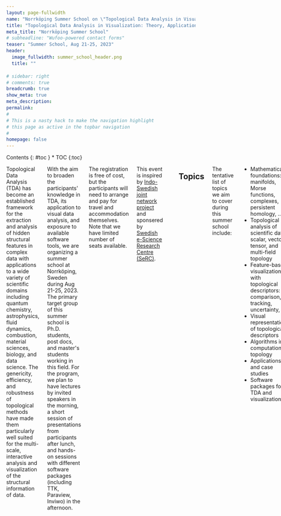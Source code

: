 ```yaml
---
layout: page-fullwidth
name: "Norrköping Summer School on \"Topological Data Analysis in Visualization: Theory, Applications, Software\""
title: "Topological Data Analysis in Visualization: Theory, Applications, Software"
meta_title: "Norrköping Summer School"
# subheadline: "Wufoo-powered contact forms"
teaser: "Summer School, Aug 21-25, 2023"
header:
  image_fullwidth: summer_school_header.png
  title: ""

# sidebar: right
# comments: true
breadcrumb: true
show_meta: true
meta_description:
permalink:
#
# This is a nasty hack to make the navigation highlight
# this page as active in the topbar navigation
#
homepage: false
---
```


<div class="row">
<div class="medium-3 medium-push-9 columns" markdown="1">
<div class="panel radius" markdown="1">
Contents
{: #toc }
*  TOC
{:toc}
</div>
</div><!-- /.medium-4.columns -->

<div class="medium-9 medium-pull-3 columns" markdown="1">

Topological Data Analysis (TDA) has become an established framework for the extraction and analysis of hidden structural features in complex data with applications to a wide variety of scientific domains including quantum chemistry, astrophysics, fluid dynamics, combustion, material sciences, biology, and data science. The genericity, efficiency, and robustness of topological methods have made them particularly well suited for the multi-scale, interactive analysis and visualization of the structural information of data.

With the aim to broaden the participants' knowledge in TDA, its application to visual data analysis, and exposure to available software tools, we are organizing a summer school at Norrköping, Sweden during Aug 21-25, 2023. The primary target group of this summer school is Ph.D. students, post docs, and master's students working in this field. For the program, we plan to have lectures by invited speakers in the morning, a short session of presentations from participants after lunch, and hands-on sessions with different software packages (including TTK, Paraview, Inviwo) in the afternoon. 
 
The registration is free of cost, but the participants will need to arrange and pay for travel and accommodation themselves. Note that we have limited number of seats available. 

This event is inspired by [Indo-Swedish joint network project](/indoSwedProject/) and sponsered by [Swedish e-Science Research Centre (SeRC)](https://e-science.se).

<a href="https://e-science.se"><img src="/images/tdasummerschool2023/serc_logo.png" style="height:90px" alt="SeRC"/></a>


## Topics

The tentative list of topics we aim to cover during this summer school include:

- Mathematical foundations: manifolds, Morse functions, complexes, persistent homology, ... 
- Topological analysis of scientific data: scalar, vector, tensor, and multi-field topology 
- Feature-based visualization with topological descriptors: comparison, tracking, uncertainty, ...  
- Visual representations of topological descriptors
- Algorithms in computational topology 
- Applications and case studies 
- Software packages for TDA and visualization

## Invited Speakers
Here is a list of confirmed speakers:
- [Christoph Garth](https://vis.uni-kl.de/team/garth/), *Technische Universität Kaiserslautern*.
- [Jonas Lukasczyk](https://www.jluk.de/), *Technische Universität Kaiserslautern*.
- [Paul Rosen](https://www.sci.utah.edu/people/prosen.html), *SCI Institute, University of Utah*.
- [Martina Scolamiero](https://www.kth.se/profile/scola), *KTH, Stockholm*.
- [Raghavendra Sridharamurthy](https://raghavendrags.github.io/), *SCI Institute, University of Utah*.

## Program

<style>
	.accordion {
	  font-size:110%;
	  cursor: pointer;
	  width: 100%;
	  transition: 0.4s;
	  padding:0 15px;
	}

	.active, .accordion:hover {
	  background-color: #eee;
	}

	.abstractpanel {
	  padding: 0 18px;
	  background-color: white;
	  max-height: 0;
	  overflow: hidden;
	  transition: max-height 0.2s ease-out;
	  line-height:1.3em;
	  margin:5px 0 5px 0px;
	  border:none;
	}

	table tr:nth-child(even) td {
	    background-color:white;
	}
	.lecture {
		border-left:7px solid #93ade6;
	}
	.handson {
		border-left:7px solid #a4de81;
	}
	.studenttalk {
		border-left:7px solid #deab8e;
	}
	.social {
		border-left:7px solid #DFDDED;
	}
	.other {
		border-left:7px solid #D9D9D9;
	}
	.session{
		table-layout:fixed;
	}
	.wide{
	    width: 150px;
	}
	.session .coffee{
	    background-color: #eee;
	    text-align:center;
	}
	.session .time {
		border-bottom:1px solid #CCC;
		font-size:120%;
		font-weight:bold;
		padding:5px 5px;
		vertical-align:top;
		white-space: nowrap;
		text-align:center;
		vertical-align:middle;
	}
	.session .title {
		border-bottom:1px solid #CCC;
		font-size:120%;
		font-weight:bold;
		padding:5px 15px;
	    line-height:1.3em;
	    margin:5px 0 5px 0px;
	}
	.session .papertime {
		font-size:110%;
		padding:6px 15px;
		vertical-align:top;
		white-space: nowrap;
		line-height:1.3em;
		margin:5px 0 5px 0px;
		padding-top:1.2em;
		text-align:center;
	}
	.session .papertitle {
		font-size:120%;
		padding:0 15px;
		cursor: pointer;
	    line-height:1.3em;
	    margin:5px 0 5px 0px;
	}
	.session .othertitle {
		font-size:120%;
		padding:0 15px;
        line-height:1.3em;
	    margin:5px 0 5px 0px;
	}
	</style>

<table class="session" style="width:100%">
    <tr class="title">
        <td> Legend </td>
    </tr>
    <tr> 
        <td class="lecture">Lectures</td>
        <td class="handson">"Hands on" sessions</td>
        <td class="studenttalk">Talks by participants</td>
    </tr>
</table>

Please note:
<ul>
    <li> The venue for the lectures and hands-on sessions is room <a href="https://old.liu.se/NavApp/faces/popup.jsp?object_type=location&object_id=645">KO23</a> located on the second floor and easily accessible from Entrance 14 of <a href="https://old.liu.se/karta/karta?l=en&sc=true&px_id=645&px_type=2">Kopparhammaren 2</a> at <a href="https://liu.se/en/article/campus-norrkoping">Campus Norrköping</a>.
    </li>
    <li> All times are specified in CEST (UTC+2:00).
    </li>
    <li> You can click on individual talk and lectures to expand and view their abstracts.
    </li>
</ul>

### Monday, Aug 21

<table class="session">

	<tr>
		<td class="time">08:45 &#8211; 12:20</td>
		<td class="title">
			Morning session
		</td>
	</tr>
	
	<tr>
	    <td class="papertime">08:45 &#8211; 09:00</td>
	    <td>
		    <div class="othertitle">
			    Welcome address
			    <br/>
			    <div style="font-size:90%"><em>Ingrid Hotz (Linköping University)</em></div>
		    </div>
	    </td>
	</tr>
	
	<tr class="lecture">
	    <td class="papertime">09:00 &#8211; 10:30</td>
	    <td>
		    <div class="papertitle accordion">
			    Mathematical Foundations I - Algebraic Topology Basics 
			    <br/>
			    <div style="font-size:90%"><em>Vijay Natarajan (Indian Institute of Science, Bangalore)</em></div>
		    </div>
		    <div class="abstractpanel">
			    <p><b>Abstract:</b> Topology is the mathematical study of the connectivity of space. This study is often based on topological invariants, which help establish equivalence between spaces or help distinguish between them. This lecture will provide a gentle introduction to topology with a focus on topological invariants that are amenable to computation. After a quick introduction to homoemorphism and manifolds, we will study invariants such as the Euler Characteristic, Betti numbers, and homology groups. Next, we will study two applications to illustrate the use of the invariants — the surface classification theorem and critical point classification via lower link.</p>
			    <p><b>Biography:</b> Vijay Natarajan is a Professor in the Department of Computer Science and Automation at Indian Institute of Science, Bangalore. He received his Ph.D. in computer science from Duke University and holds the B.E. degree in computer science and M.Sc. degree in mathematics from BITS Pilani. His research interests include scientific visualization, computational geometry, and computational topology. In current work, he is developing topological methods for time-varying and multi-field data visualization, and studying applications in biology, material science, and climate science.</p>
		    </div>
	    </td>
    </tr>
    
    <tr>
        <td colspan="2" class="coffee"> <div>Coffee break</div></td>
    </tr>
    
    <tr class="lecture">
	    <td class="papertime">10:50 &#8211; 12:20</td>
	    <td>
		    <div class="papertitle accordion">
			    Mathematical Foundations II - Discrete Topology  
			    <br/>
			    <div style="font-size:90%"><em>Martina Scolamiero (KTH Royal Institute of Technology, Stockholm)</em></div>
		    </div>
		    <div class="abstractpanel">
			    <p><b>Abstract:</b> During this lecture we will introduce elements of discrete topology such as simplicial complexes and illustrate how they can be used to give a geometric representation of point cloud data or metric spaces. Persistent homology, a fundamental tool in Topological Data Analysis (TDA) will then be defined. Persistent homology encodes homological properties of a sequence of simplicial complexes, revealing shape characteristics of the data. Several ways have been proposed in TDA to summarise persistent homology in a way which can then be used for data analysis; we will review some of them (persistence diagrams, barcodes, landscapes, stable ranks) with an emphasis on their robustness to perturbations of the data. 
			    </p> 
			    <p><b>Biography:</b> Martina Scolamiero is an Assistant Professor in Mathematics with specialization in Geometry and Mathematical Statistics in Artificial Intelligence. Her research interests are in the areas of applied and computational topology. She works on defining topological invariants that are suitable for data analysis, understanding their statistical properties, and their applicability in machine learning. She is also interested in applications of topological methods to neuroscience and psychiatry.
			    </p>
		    </div>
	    </td>
    </tr>
</table>

<table class="session">

	<tr class="coffee">
		<td class="time">12:30 &#8211; 13:30</td>
		<td style="width:100%;">
		    <div class="othertitle">
			    Lunch at <a href="https://visualiseringscenter.se/restaurang-cafe-c">Visualization center restaurant</a>.
		    </div>
		</td>
	</tr>
	
</table>

<table class="session">

	<tr>
		<td class="time">13:40 &#8211; 17:00</td>
		<td class="title">
			Afternoon session
		</td>
	</tr>
	
	<tr class="handson">
	    <td class="papertime">13:40 &#8211; 15:10</td>
	    <td>
		    <div class="othertitle">
			    Discussion and problem solving session
			    <br/>
			    <div style="font-size:90%"><em>Led by Martina Scolamiero (KTH Royal Institute of Technology, Stockholm) and Vijay Natarajan (Indian Institute of Science, Bangalore)</em></div>
		    </div>
	    </td>
	</tr>
	
	<tr>
        <td colspan="2" class="coffee"> <div>Coffee break</div></td>
    </tr>
    
    <tr class="studenttalk">
	    <td class="papertime">15:30 &#8211; 16:00</td>
	    <td>
		    <div class="othertitle">
			    Participants' introduction session
			    <br/>
			    <div style="font-size:90%"><em>Led by Talha Bin Masood (Linköping University)</em></div>
		    </div>
	    </td>
	</tr>
	
    <tr class="studenttalk">
	    <td class="papertime">16:00 &#8211; 16:15</td>
	    <td>
		    <div class="papertitle accordion">
			    Understanding materials using Topological Data Analysis
			    <br/>
			    <div style="font-size:90%"><em>Jan Felix Senge (University of Bremen, Germany)</em></div>
		    </div>
		    <div class="abstractpanel">
			    <p><b>Abstract:</b> Topological Data Analysis provides new approaches for the interpretation of (high dimensional) data exploiting underlying structures and relationships to be used as proxies for understanding qualitative similarities and differences. Suitable vectorization of proxies like the persistence diagram can enhance Machine Learning (ML) algorithms with an intermediate layer improving performance as well as giving (other) interpretations of the data. In this talk, we will briefly highlight some of the design choices and tools of TDA when introducing pipelines for persistent homology to understand the 2-dimensional structure of processed surfaces [1] as well as the 3-dimensional structures of pores [2]. Then we will focus on how different visualizations help practitioners to understand the structure. </p> 
			    <p>
			    <ol>
		            <li> Senge, J.F., Astaraee, A.H., Dlotko, P., Bagherifard, S., Bosbach, W.A., Extending conventional surface roughness ISO parameters using topological data analysis for shot peened surfaces, Scientific Reports, 12, 5538 (2022). 
		            </li>
                    <li> Buccino, F., Aiazzi, I., Casto, A., Liu, B., Sbarra, M.C., Ziarelli, G., Banfi, G., Ver- gani, L.M., The synergy of synchrotron imaging and convolutional neural networks towards the detection of human micro-scale bone architecture and damage, Journal of the Mechanical Behavior of Biomedical Materials, 137 (2023) 
                    </li>
                </ol>
			    </p>
		    </div>
	    </td>
    </tr>


    <tr class="studenttalk">
	    <td class="papertime">16:15 &#8211; 16:30</td>
	    <td>
		    <div class="papertitle accordion">
			    Calculation of exchange interaction and emerging DMI in magnetic material under strain-gradient
			    <br/>
			    <div style="font-size:90%"><em>Mathias Augustin (KTH Royal Institute of Technology, Stockholm)</em></div>
		    </div>
		    <div class="abstractpanel">
			    <p><b>Abstract: </b>Dzyaloshinskii-Moriya interactions (DMI) are an important component in most topological properties of magnetic materials. The existence of the DMI in a material is closely related to the crystal symmetries and breaking them may allow the emergence of DMI in materials where they are otherwise forbidden. One way to break the crystal symmetry that recently gathered interest is to apply a strain gradient (e.g., curvature) on the material. However, performing first principles calculations on such systems requires a big supercell to account for a realistic strain gradient. This leads to costly, if doable at all, simulations to compute the parameters. Here I will present a method to compute the parameters in these systems by treating the strain-gradient effect as a perturbation, circumventing the need for large supercells.</p>
		    </div>
	    </td>
    </tr>


    <tr class="studenttalk">
	    <td class="papertime">16:30 &#8211; 16:45</td>
	    <td>
		    <div class="papertitle accordion">
			    Displacement-sensitive charge density waves in NbSe<sub>2</sub> bilayers
			    <br/>
			    <div style="font-size:90%"><em>Dhani Nafday (KTH Royal Institute of Technology, Stockholm)</em></div>
		    </div>
		    <div class="abstractpanel">
			    <p><b>Abstract: </b>We have modelled various periodic lattice distortions associated with charge density waves in bilayer NbSe<sub>2</sub> by means of ab-initio techniques. Our main finding is that in-plane displacement affects the energy hierarchy. Although a natural consequence of the enhanced degrees of freedom in low-dimensional systems, this finding is non-trivial because the direct-space structural details of the inner layers were not explored yet. We propose two independent techniques to observe our predictions, giving simulated scanning tunnelling microscopy (STM) images and diffraction scattering. Neat differences are noticed in the simulated STM images, as well as in the diffraction patterns. </p> 
		    </div>
	    </td>
    </tr>
    
    <tr class="studenttalk">
	    <td class="papertime">16:45 &#8211; 16:55</td>
	    <td>
		    <div class="papertitle accordion">
			    Reconstructing geometry with topological priors
			    <br/>
			    <div style="font-size:90%"><em>Federico Sichetti (University of Genoa, Italy)</em></div>
		    </div>
		    <div class="abstractpanel">
			    <p><b>Abstract: </b>I will briefly illustrate how TDA techniques can be applied to surface reconstruction, a classical geometry processing problem. </p> 
		    </div>
	    </td>
    </tr>
</table>

<table class="session">

	<tr class="coffee">
		<td class="time">17:30 &#8211; 19:00</td>
		<td style="width:100%;">
		    <div class="othertitle">
			    A tour of <a href="https://visualiseringscenter.se/en">Norrköpings Visualiseringscenter</a> followed by a dome show.
		    </div>
		</td>
	</tr>
	
</table>


### Tuesday, Aug 22

<table class="session">

	<tr>
		<td class="time">09:00 &#8211; 12:20</td>
		<td class="title">
			Morning session
		</td>
	</tr>
	
	<tr class="lecture">
	    <td class="papertime">09:00 &#8211; 10:30</td>
	    <td>
		    <div class="papertitle accordion">
			    Vietoris-Rips, Čech, and alpha complexes  
			    <br/>
			    <div style="font-size:90%"><em>Talha Bin Masood (Linköping University)</em></div>
		    </div>
		    <div class="abstractpanel">
			    <p><b>Abstract:</b> In this lecture, I will discuss practical aspects of how topology is used for understanding the shape of data represented as a point cloud in some space. Some key ideas such as thickening, filtrations, and simplicial complexes will be described. I will then introduce three types of complexes that can be constructed as a result of this thickening, namely, Vietoris-Rips, Čech, and alpha complexes. We will learn about the relationship between them and their advantages and disadvantages. In the end, we will also take up some concrete simple examples of point cloud data and discuss how we can compute it's topological inavriants through persistent homology.</p>
			    <p><b>Biography:</b> Talha Bin Masood is an Assistant Professor at Linköping University in Sweden. He received his Ph.D. in Computer Science from the Indian Institute of Science, Bangalore. After that, he worked as post doctoral researcher at Linköping University from 2018 to 2022. His research interests include scientific visualization, computational geometry, computational topology, and their applications to various scientific domains.</p>
		    </div>
	    </td>
	</tr>
	
    <tr>
        <td colspan="2" class="coffee"> <div>Coffee break</div></td>
    </tr>
	
	<tr class="lecture">
	    <td class="papertime">10:50 &#8211; 12:20</td>
	    <td>
		    <div class="papertitle accordion">
			    Scalar Field Topology I: Critical points, merge trees, Reeb graphs, and applications
			    <br/>
			    <div style="font-size:90%"><em>Jonas Lukasczyk (TU Kaiserslautern, Germany)</em></div>
		    </div>
		    <div class="abstractpanel">
			    <p><b>Abstract:</b> Scalar field topology (SFT) deals with scalar functions defined on topological spaces, commonly referred to as scalar fields. Since scalar fields are very common data representations, SFT has successfully been applied in many research areas to characterize features. To this end, SFT provides several data abstractions, such as critical points, contours, merge/contour trees, Reeb graphs, ascending/descending manifolds, Morse-Smale complexes, fibers, and so forth. These abstractions capture the inherent structure of the input data, and due to their generality, they can describe a plethora of semantic features, including pressure minima in climate data, boundaries between mixing fluids in CFD simulations, dark matter halos in cosmology, and bonds in chemistry. This talk introduces these abstractions and demonstrates their application in a variety of research applications. </p>
			    <p><b>Biography:</b> Jonas Lukasczyk is a Staff Scientist at TU Kaiserslautern. He received his Ph.D. degree from the Visual Information Analysis Group, Technische Universitat Kaiserslautern, Germany, where he also studied applied computer science and mathematics. His recent work focuses on topology-based characterization of features and their evolution in large-scale simulations. He is an active contributor to one of the flagship software libraries for topological analysis of scientific data within Visualization domain called Topology Toolkit (TTK).</p>
		    </div>
	    </td>
    </tr>
</table>

<table class="session">

	<tr class="coffee">
		<td class="time">12:30 &#8211; 13:30</td>
		<td style="width:100%;">
		    <div class="othertitle">
			    Lunch at <a href="https://visualiseringscenter.se/restaurang-cafe-c">Visualization center restaurant</a>.
		    </div>
		</td>
	</tr>
	
</table>

<table class="session">

	<tr>
		<td class="time">13:40 &#8211; 17:00</td>
		<td class="title">
			Afternoon session
		</td>
	</tr>
    
    <tr class="handson">
	    <td class="papertime">13:40 &#8211; 15:10</td>
	    <td>
		    <div class="othertitle">
			    Introduction to TDA software libraries: GUDHI, Ripser, etc.  
			    <br/>
			    <div style="font-size:90%"><em>Hands on session led by Talha Bin Masood (Linköping University) and Farhan Rasheed (Linköping University)</em></div>
		    </div>
	    </td>
	</tr>
	
	<tr>
        <td colspan="2" class="coffee"> <div>Coffee break</div></td>
    </tr>
    
    <tr class="handson">
	    <td class="papertime">15:30 &#8211; 17:00</td>
	    <td>
		    <div class="othertitle">
			    Introduction to <a href="https://topology-tool-kit.github.io/">Topology Toolkit (TTK)</a>
			    <br/>
			    <div style="font-size:90%"><em>Hands on session led by Jonas Lukasczyk (TU Kaiserslautern, Germany)</em></div>
		    </div>
	    </td>
	</tr>
    
</table>

### Wednesday, Aug 23

<table class="session">

	<tr>
		<td class="time">09:00 &#8211; 12:20</td>
		<td class="title">
			Morning session
		</td>
	</tr>
	
	<tr class="lecture">
	    <td class="papertime">09:00 &#8211; 10:30</td>
	    <td>
		    <div class="papertitle accordion">
			    Scalar Field Topology II: Morse-Smale complexes 
			    <br/>
			    <div style="font-size:90%"><em>Vijay Natarajan (Indian Institute of Science, Bangalore)</em></div>
		    </div>
		    <div class="abstractpanel">
			    <p><b>Abstract:</b> This lecture will continue the discussion on topological descriptors for scalar fields with a focus on the Morse-Smale complex. Ideas from Morse theory of smooth scalar functions can be transported to piecewise-linear functions and applied towards the study of scientific data. The Morse-Smale (MS) complex represents a partition of the domain of a scalar field into regions that exhibit uniform gradient flow behavior. The domain is partitioned into cells, each of which is defined by a pair of critical points of the scalar field. In this lecture, we will introduce the MS complex, study some characteristic properties, and outline an algorithm for computing the complex. The practical utility of the MS complex depends on the existence of methods for topological simplification that help identify and remove noise. Finally, we will describe some applications of the MS complex.</p>
			    <p><b>Biography:</b> Vijay Natarajan is a Professor in the Department of Computer Science and Automation at Indian Institute of Science, Bangalore. He received his Ph.D. in computer science from Duke University and holds the B.E. degree in computer science and M.Sc. degree in mathematics from BITS Pilani. His research interests include scientific visualization, computational geometry, and computational topology. In current work, he is developing topological methods for time-varying and multi-field data visualization, and studying applications in biology, material science, and climate science.</p>
		    </div>
	    </td>
	</tr>
	
    <tr>
        <td colspan="2" class="coffee"> <div>Coffee break</div></td>
    </tr>
	
	<tr class="lecture">
	    <td class="papertime">10:50 &#8211; 12:20</td>
	    <td>
		    <div class="papertitle accordion">
			    Parallel and distributed algorithms for topological descriptors
			    <br/>
			    <div style="font-size:90%"><em>Christoph Garth (TU Kaiserslautern, Germany)</em></div>
		    </div>
		    <div class="abstractpanel">
			    <p><b>Abstract:</b>TBA</p>
			    <p><b>Biography:</b> Christoph Garth is a full professor in the Department of Computer Science at the University of Kaiserslautern, Germany, and leads the Scientific Visualization Lab there. After studying Mathematics and Computer Science at the University of Kaiserslautern and obtaining a Ph.D. in Computer Science in 2007, He was a postdoctoral researcher at the Institute for Data Analysis and Visualization at the University of California, Davis. Since 2011, he has been an assistant professor in Computer Science at the University of Kaiserslautern, and became a full professor in 2017. His research agenda encompasses large-scale data analysis and visualization, in-situ visualization, topology-based methods in visualization, and interdisciplinary applications of visualization. His goal is to develop theoretical insights into relevant and practical visualization techniques. He has helped pioneer Lagrangian techniques in flow visualization and demonstrate their utility in in situ scenarios.</p>
		    </div>
	    </td>
	</tr>
</table>

<table class="session">

	<tr class="coffee">
		<td class="time">12:30 &#8211; 13:30</td>
		<td style="width:100%;">
		    <div class="othertitle">
			    Lunch at <a href="https://visualiseringscenter.se/restaurang-cafe-c">Visualization center restaurant</a>.
		    </div>
		</td>
	</tr>
	
</table>

<table class="session">

	<tr class="coffee">
		<td class="time">15:00 &#8211; 21:00</td>
		<td style="width:100%;">
		    <div class="othertitle">
			    Excursion to <a href="https://visit.soderkoping.se/en/">Söderköping</a> followed by joint dinner.
			    <div style="font-size:90%"><em>
			        <ul>
			        <li>We leave Norrköping by bus at 15:00.</li>
			        <li>We will have a short sightseeing tour of historical quarters in Söderköping.</li>
			        <li>Finally, we end the day with a joint dinner at <a href="">Söderköpings Brunn</a> restaurant starting at 18:00.</li>
			        </ul>
			        </em>
		        </div>
		    </div>
		</td>
	</tr>
	
</table>

### Thursday, Aug 24

<table class="session">

	<tr>
		<td class="time">09:00 &#8211; 12:20</td>
		<td class="title">
			Morning session
		</td>
	</tr>
	
	<tr class="lecture">
	    <td class="papertime">09:00 &#8211; 10:30</td>
	    <td>
		    <div class="papertitle accordion">
			    Vector and tensor field topology 
			    <br/>
			    <div style="font-size:90%"><em>Ingrid Hotz (Linköping University)</em></div>
		    </div>
		    <div class="abstractpanel">
			    <p><b>Abstract:</b>TBA</p>
			    <p><b>Biography:</b> Ingrid Hotz received her M.S. degree in theoretical Physics from the Ludwig Maximilian University in Munich Germany and the PhD degree from the Computer Science Department at the University of Kaiserslautern, Germany. During 2003-2006 she worked as a postdoctoral researcher at the Institute for Data Analysis and Visualization (IDAV) at the University of California. Then she was the leader of a research group at the Zuse Institute in Berlin Germany during 2006-2013. From 2013 to 2015 she was the head of the scientific visualization group at the German Aerospace Center (DLR). Since 2015 she is a Professor in Scientific Visualization at the Linköping University in Scientific Visualization and has an affiliation with the Center for Medical Image Science and Visualization (CMIV) in Linköping. The main focus of her research lies in the area of data analysis and scientific visualization, ranging from basic research questions to effective solutions to visualization problems in applications including flow analysis, engineering and physics, medical applications, and mechanical engineering ranging from small- to large-scale simulations.</p>
		    </div>
	    </td>
	</tr>
	
    <tr>
        <td colspan="2" class="coffee"> <div>Coffee break</div></td>
    </tr>
	
	<tr class="handson">
	    <td class="papertime">10:50 &#8211; 12:20</td>
	    <td>
		    <div class="othertitle">
			    <a href="https://topology-tool-kit.github.io/">TTK</a> session 2: Synergy with <a href="https://inviwo.org/">Inviwo</a>
			    <br/>
			    <div style="font-size:90%"><em>Hands on session led by Jonas Lukasczyk (TU Kaiserslautern, Germany) and Peter Steneteg (Linköping University)</em></div>
		    </div>
	    </td>
	</tr>
</table>

<table class="session">

	<tr class="coffee">
		<td class="time">12:30 &#8211; 13:30</td>
		<td style="width:100%;">
		    <div class="othertitle">
			    Lunch at <a href="https://visualiseringscenter.se/restaurang-cafe-c">Visualization center restaurant</a>.
		    </div>
		</td>
	</tr>
	
</table>

<table class="session">

	<tr>
		<td class="time">13:40 &#8211; 17:00</td>
		<td class="title">
			Afternoon session
		</td>
	</tr>
	
    <tr class="studenttalk">
	    <td class="papertime">13:40 &#8211; 14:00</td>
	    <td>
		    <div class="papertitle accordion">
			    Uncertainty visualization and topological characterization of atmospheric rivers 
			    <br/>
			    <div style="font-size:90%"><em>Fangfei Lan (University of Utah, USA)</em></div>
		    </div>
		    <div class="abstractpanel">
			    <p><b>Abstract:</b> Atmospheric rivers (ARs) are long, narrow regions in the atmosphere that transport water vapor from the Earth's tropics. ARs have been of great interest to climate scientists because they are responsible for a large percentage of precipitation worldwide. In North America, ARs contribute significantly to water supply and flooding risk, especially in the western regions. However, ARs are difficult to characterize due to the lack of a universal definition and their varying shapes and sizes. Many AR detection tools (ARDTs) have been developed for different purposes, producing distinct AR boundaries. In this work, we study the ARs detected by an ensemble of algorithms. We quantify and visualize the uncertainty that arises due to the differences in these methods. We propose an uncertainty visualization framework that captures both the exterior and interior variability of an ensemble of ARs. For the exterior variation, we apply the principles of contour boxplots. For the interior variations, we introduce a topology-based summary of the AR that characterizes its underlying structure independent of its detection method. We visualize the agreements and disagreements among these summaries using a MetroSet-inspired visual encoding. Applying our framework to various representative AR detectors, we visually analyze their variations as part of an ensemble analysis. </p>
		    </div>
	    </td>
    </tr>


    <tr class="studenttalk">
	    <td class="papertime">14:00 &#8211; 14:20</td>
	    <td>
		    <div class="papertitle accordion">
			    Defining merge tree-tailored edit distances for comparative analysis of scalar fields
			    <br/>
			    <div style="font-size:90%"><em>Florian Wetzels (University of Kaiserslautern-Landau, Germany)</em></div>
		    </div>
		    <div class="abstractpanel">
			    <p><b>Abstract: </b>Merge trees are a powerful abstraction of scalar fields with various applications in topological data analysis. An area of increasing interest is the definition of similarity measures between topological abstractions to speed up the comparison of complex scalar fields. In this talk, we consider different variants of so-called deformation-based edit distances which are based on editing operations tailored specifically to topological/geometrical transformations on merge trees. This stands in contrast to the application of classic tree edit distances not considering that the modified structures adhere to certain properties. We discuss their advantages and disadvantages in terms of complexity and expressiveness as well as possible applications.</p>
		    </div>
	    </td>
    </tr>


    <tr class="studenttalk">
	    <td class="papertime">14:20 &#8211; 14:40</td>
	    <td>
		    <div class="papertitle accordion">
			    Tracking extrema-based features in climate data
			    <br/>
			    <div style="font-size:90%"><em> Emma Nilsson (Linköping University)</em></div>
		    </div>
		    <div class="abstractpanel">
			    <p><b>Abstract: </b>In visualization applications using scalar field topology, extrema often represent features in the field, where a common task is to track the features over time and analyze their temporal evolution. Moreover, there are many different possibilities for tracking the extrema-based features. The talk focuses on gradient-based tracking of extrema, where the gradient is discrete, and the scalar field function is a piecewise linear function defined on the domain. I will cover hierarchies based on extrema, define correspondence probabilities between the extrema and how to compare different tracking approaches with each other within scalar field feature tracking. A real-world climate dataset will be used to illustrate how the presented techniques work in practice and how they compare to previous approaches. </p> 
		    </div>
	    </td>
    </tr>
    
    <tr class="studenttalk">
	    <td class="papertime">14:40 &#8211; 15:00</td>
	    <td>
		    <div class="papertitle accordion">
			    Multi-scale visual analysis of cycle characteristics in spatially-embedded graphs
			    <br/>
			    <div style="font-size:90%"><em>Farhan Rasheed (Linköping University)</em></div>
		    </div>
		    <div class="abstractpanel">
			    <p><b>Abstract: </b>We present a visual analysis environment based on a multi-scale partitioning of a 2d domain into regions bounded by cycles in weighted planar embedded graphs. The work has been inspired by an application in granular materials research, where the question of scale plays a fundamental role in the analysis of material properties. We propose an efficient algorithm to extract the hierarchical cycle structure using persistent homology. The core of the algorithm is a filtration on a dual graph exploiting Alexander’s duality. The resulting partitioning is the basis for the derivation of statistical properties that can be explored in a visual environment. We demonstrate the proposed pipeline on a few synthetic and one real-world data set. </p> 
		    </div>
	    </td>
    </tr>
        
    <tr>
        <td colspan="2" class="coffee"> <div>Coffee break</div></td>
    </tr>
	
	<tr class="lecture">
	    <td class="papertime">15:30 &#8211; 17:00</td>
	    <td>
		    <div class="papertitle accordion">
			    Topology in InfoVis: Scatterplots, Line Charts, Graphs, and Dimension Reduction 
			    <br/>
			    <div style="font-size:90%"><em> Paul Rosen (SCI Institute, University of Utah, USA)</em></div>
		    </div>
		    <div class="abstractpanel">
			    <p><b>Abstract:</b> Insights from data are highly influenced by the shape perceived in the data. However, two problems exist. First, data are often high dimensional, making their shape difficult to visualize. Second, once visualized, they often suffer from scalability and readability issues, even with modest amounts of data. By applying topology-based descriptors to these problems, approaches can utilize the shape for presenting and interacting with data in ways that are mathematically robust and correspond to human perception and cognition. This talk will discuss the applications of topology-based descriptors, namely persistent homology, contour trees, and mapper, in several commonly used visualization types, including scatterplots, line charts, node-link diagrams, and dimension reduction. </p>
			    <p><b>Biography:</b> Paul Rosen is an Associate Professor in the Kahlert School of Computing and the Scientific Computing and Imaging Institute at the University of Utah. He received his Ph.D. from Purdue University in 2010. Subsequently, he was a Research Assistant Professor at the University of Utah from 2010 to 2015. He was then an Assistant and Associate Professor at the University of South Florida from 2015 to 2022. He has been the co-author of over 80 papers, 6 having received best paper awards or honorable mentions in the areas of computer graphics, data visualization, and topological data analysis. His research interests lie at the intersection of scientific and information visualization, where he utilizes a mix of human-centered design and geometry- and topology-based approaches to improve the efficacy of visualization tools. His research has been supported by the National Institutes of Health, the National Radio Astronomy Observatory, the Defense Intelligence Agency, and National Science Foundation grants, including an NSF CAREER Award in 2019. He is also one of the General Chairs for IEEE VIS 2024, which will be held in Tampa, Florida.</p>
		    </div>
	    </td>
    </tr>
</table>

### Friday, Aug 25

<table class="session">

	<tr>
		<td class="time">9:00 &#8211; 12:20</td>
		<td class="title">
			Morning session
		</td>
	</tr>
	
	<tr class="lecture">
	    <td class="papertime">9:00 &#8211; 10:30</td>
	    <td>
		    <div class="papertitle accordion">
			    Comparative Analysis of Topological Structures for Scientific Data Visualization  
			    <br/>
			    <div style="font-size:90%"><em> Raghavendra G. Sridharamurthy (SCI Institute, University of Utah, USA)</em></div>
		    </div>
		    <div class="abstractpanel">
			    <p><b>Abstract:</b> Many scientific measurements and/or simulations lead to scalar fields which are real valued functions measured over an area, or a volume. They can be static or dynamic i.e., measured across time, or ensembles i.e., dependent on various parameters and initial conditions. Topological structures provide a combinatorial, abstract, and succinct representation of scalar fields with proven methods to simplify these fields. With availability of such structures which capture varying degrees of information, with or without geometric context, comparison becomes one of the key operations in any data analysis pipeline to gain deeper understanding of the scientific phenomena with appropriate focus and context. Such an understanding might not be possible with just analyzing the individual fields or their corresponding topological structures. In this talk we introduce comparative analysis of topological structures, talk about theoretical and practical considerations involved in designing of such comparative methods, differentiate between global and local methods, and finally show use-cases where the comparison forms the foundation of multiple applications like symmetry detection, periodicity detection, temporal summarization, and feature tracking. </p>
			    <p><b>Biography:</b> Raghavendra Sridharamurthy is a postdoctoral researcher at the Scientific Computing and Imaging Institute (SCI), University of Utah. He completed his PhD and master's in computer science from the Indian Institute of Science (IISc), Bengaluru. His research interests include scientific visualization, computational topology, topological data analysis, and their applications. </p>
		    </div>
	    </td>
    </tr>
    
    <tr>
        <td colspan="2" class="coffee"> <div>Coffee break</div></td>
    </tr>
    
    <tr class="handson">
	    <td class="papertime">10:50 &#8211; 12:20</td>
	    <td>
		    <div class="othertitle">
			    Hands on session 
			    <br/>
			    <div style="font-size:90%"><em>Work on own projects</em></div>
		    </div>
	    </td>
	</tr>
    
</table>

<table class="session">

	<tr class="coffee">
		<td class="time">12:30 &#8211; 13:30</td>
		<td style="width:100%;">
		    <div class="othertitle">
			    Lunch at <a href="https://visualiseringscenter.se/restaurang-cafe-c">Visualization center restaurant</a>.
		    </div>
		</td>
	</tr>
	
</table>

<table class="session">

	<tr>
		<td class="time">13:40 &#8211; 15:45</td>
		<td class="title">
			Afternoon session
		</td>
	</tr>
    
    <tr class="handson">
	    <td class="papertime">13:40 &#8211; 15:15</td>
	    <td>
		    <div class="othertitle">
			    Hands on session 
			    <br/>
			    <div style="font-size:90%"><em>Work on own projects</em></div>
		    </div>
	    </td>
	</tr>
    
    <tr>
	    <td class="papertime">15:15 &#8211; 15:30</td>
	    <td>
		    <div class="othertitle">
			    Closing remarks 
			    <br/>
			    <div style="font-size:90%"><em>Ingrid Hotz (Linköping University) and Vijay Natarajan (Indian Institute of Science, Bangalore)</em></div>
		    </div>
	    </td>
	</tr>
	
	<tr>
        <td colspan="2" class="coffee"> <div>Coffee break</div></td>
    </tr>
    
</table>
		
<script>
	var acc = document.getElementsByClassName("accordion");
	var i;

	for (i = 0; i < acc.length; i++) {
	  acc[i].addEventListener("click", function() {
		this.classList.toggle("active");
		var abstractpanel = this.nextElementSibling;
		if (abstractpanel.style.maxHeight) {
		  abstractpanel.style.maxHeight = null;
		} else {
		  abstractpanel.style.maxHeight = abstractpanel.scrollHeight + "px";
		}
	  });
	}
</script>

## Registration
Registration for this event is now closed.
  
## Organizers

- [Ingrid Hotz](https://scivis.github.io/staff/ingho32/), *Linköping University*, [ingrid.hotz@liu.se](mailto:ingrid.hotz@liu.se?subject=Summer School:)
- [Talha Bin Masood](https://scivis.github.io/staff/talma90/), *Linköping University*, [talha.bin.masood@liu.se](mailto:talha.bin.masood@liu.se?subject=Summer School:)
- [Vijay Natarajan](https://www.csa.iisc.ac.in/~vijayn/), *Indian Institute of Science, Bangalore*, [vijayn@iisc.ac.in](mailto:vijayn@iisc.ac.in?subject=Summer School:)

<p style="font-size: 1.25em; margin: 1.152em 0 0 0;font-family: 'Volkhov', Georgia, Times, serif;font-weight: normal;padding: 0;line-height: 1.4;font-style: normal;color: #222222;text-rendering: optimizeLegibility;"> Event Coordinator </p>
- [Agne Virsilaite Maras](https://liu.se/en/employee/agnvi93), *Linköping University*, [agne.virsilaite.maras@liu.se](mailto:agne.virsilaite.maras@liu.se?subject=Summer School:)

</div><!-- /.medium-8.columns -->
</div><!-- /.row -->
